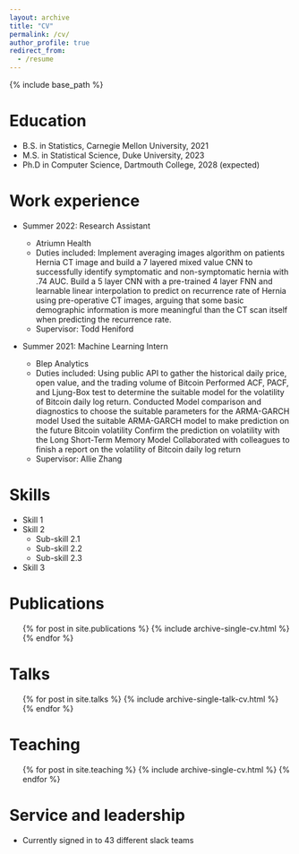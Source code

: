 ```yaml
---
layout: archive
title: "CV"
permalink: /cv/
author_profile: true
redirect_from:
  - /resume
---
```


{% include base_path %}

Education
======
* B.S. in Statistics, Carnegie Mellon University, 2021
* M.S. in Statistical Science, Duke University, 2023
* Ph.D in Computer Science, Dartmouth College, 2028 (expected)

Work experience
======
* Summer 2022: Research Assistant
  * Atriumn Health
  * Duties included: Implement averaging images algorithm on patients Hernia CT image and build a 7 layered mixed value CNN to successfully identify symptomatic and non-symptomatic hernia with .74 AUC. Build a 5 layer CNN with a pre-trained 4 layer FNN and learnable linear interpolation to predict on recurrence rate of Hernia using pre-operative CT images, arguing that some basic demographic information is more meaningful than the CT scan itself when predicting the recurrence rate. 
  * Supervisor: Todd Heniford

* Summer 2021: Machine Learning Intern
  * Blep Analytics
  * Duties included: Using public API to gather the historical daily price, open value, and the trading volume of Bitcoin 
 Performed ACF, PACF, and Ljung-Box test to determine the suitable model for the volatility of Bitcoin daily log return. Conducted Model comparison and diagnostics to choose the suitable parameters for the ARMA-GARCH model 
Used the suitable ARMA-GARCH model to make prediction on the future Bitcoin volatility 
Confirm the prediction on volatility with the Long Short-Term Memory Model
Collaborated with colleagues to finish a report on the volatility of Bitcoin daily log return
  * Supervisor: Allie Zhang
  
Skills
======
* Skill 1
* Skill 2
  * Sub-skill 2.1
  * Sub-skill 2.2
  * Sub-skill 2.3
* Skill 3

Publications
======
  <ul>{% for post in site.publications %}
    {% include archive-single-cv.html %}
  {% endfor %}</ul>
  
Talks
======
  <ul>{% for post in site.talks %}
    {% include archive-single-talk-cv.html %}
  {% endfor %}</ul>
  
Teaching
======
  <ul>{% for post in site.teaching %}
    {% include archive-single-cv.html %}
  {% endfor %}</ul>
  
Service and leadership
======
* Currently signed in to 43 different slack teams
